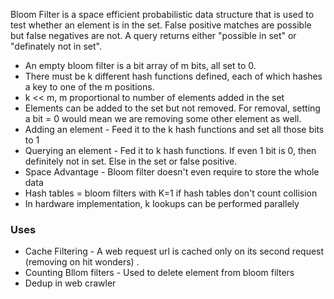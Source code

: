 Bloom Filter is a space efficient probabilistic data structure that is used to test whether an element is in the set.
False positive matches are possible but false negatives are not. 
A query returns either "possible in set" or "definately not in set". 

* An empty bloom filter is a bit array of m bits, all set to 0.
* There must be k different hash functions defined, each of which hashes a key to one of the m positions.
* k << m, m proportional to number of elements added in the set
* Elements can be added to the set but not removed. For removal, setting a bit = 0 would mean we are removing some other element as well.
* Adding an element - Feed it to the k hash functions and set all those bits to 1
* Querying an element - Fed it to k hash functions. If even 1 bit is 0, then definitely not in set. Else in the set or false positive.
* Space Advantage - Bloom filter doesn't even require to store the whole data
* Hash tables = bloom filters with K=1 if hash tables don't count collision
* In hardware implementation, k lookups can be performed parallely

### Uses

* Cache Filtering - A web request url is cached only on its second request (removing on hit wonders) .
* Counting Bllom filters - Used to delete element from bloom filters
* Dedup in web crawler
